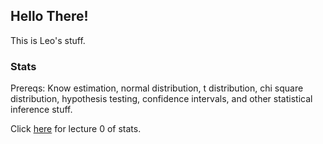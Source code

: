 ## Hello There!

This is Leo's stuff.
### Stats
Prereqs: Know estimation, normal distribution, t distribution, chi square distribution, hypothesis testing, confidence intervals, and other statistical inference stuff.

Click [here](110/lec0.md) for lecture 0 of stats.

